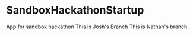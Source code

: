 # SandboxHackathonStartup

App for sandbox hackathon
This is Josh's Branch
This is Nathan's branch

